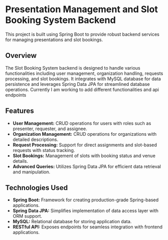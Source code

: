 # Presentation Management and Slot Booking System Backend
This project is built using Spring Boot to provide robust backend services for managing presentations and slot bookings.

## Overview

The Slot Booking System backend is designed to handle various functionalities including user management, organization handling, requests processing, and slot bookings. It integrates with MySQL database for data persistence and leverages Spring Data JPA for streamlined database operations.
Currently I am working to add different functionalities and api endpoints

## Features

- **User Management:** CRUD operations for users with roles such as presenter, requester, and assignee.
- **Organization Management:** CRUD operations for organizations with detailed descriptions.
- **Request Processing:** Support for direct assignments and slot-based requests with status tracking.
- **Slot Bookings:** Management of slots with booking status and venue details.
- **Advanced Queries:** Utilizes Spring Data JPA for efficient data retrieval and manipulation.

## Technologies Used

- **Spring Boot:** Framework for creating production-grade Spring-based applications.
- **Spring Data JPA:** Simplifies implementation of data access layer with ORM support.
- **MySQL:** Relational database for storing application data.
- **RESTful API:** Exposes endpoints for seamless integration with frontend applications.

